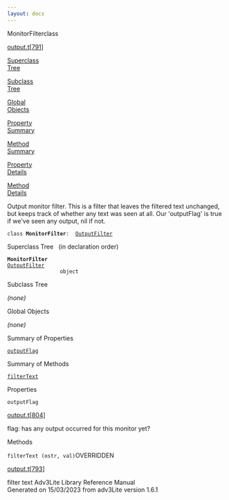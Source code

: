```yaml
---
layout: docs
---
```

<span class="title">MonitorFilter</span><span class="type">class</span>

[output.t](../file/output.t.html)\[[791](../source/output.t.html#791)\]

[Superclass  
Tree](#_SuperClassTree_)

[Subclass  
Tree](#_SubClassTree_)

[Global  
Objects](#_ObjectSummary_)

[Property  
Summary](#_PropSummary_)

[Method  
Summary](#_MethodSummary_)

[Property  
Details](#_Properties_)

[Method  
Details](#_Methods_)



Output monitor filter. This is a filter that leaves the filtered text
unchanged, but keeps track of whether any text was seen at all. Our
'outputFlag' is true if we've seen any output, nil if not.

`class `**`MonitorFilter`**` :   `[`OutputFilter`](../object/OutputFilter.html)



<span id="_SuperClassTree_"></span>



<span class="hdln">Superclass Tree</span>   (in declaration order)



**`MonitorFilter`**  
[`OutputFilter`](../object/OutputFilter.html)  
`                 object`  
<span id="_SubClassTree_"></span>



<span class="hdln">Subclass Tree</span>  



*(none)* <span id="_ObjectSummary_"></span>



<span class="hdln">Global Objects</span>  



*(none)* <span id="_PropSummary_"></span>



<span class="hdln">Summary of Properties</span>  



[`outputFlag`](#outputFlag)



<span id="_MethodSummary_"></span>



<span class="hdln">Summary of Methods</span>  



[`filterText`](#filterText)



<span id="_Properties_"></span>



<span class="hdln">Properties</span>  



<span id="outputFlag"></span>

`outputFlag`

[output.t](../file/output.t.html)\[[804](../source/output.t.html#804)\]



flag: has any output occurred for this monitor yet?



<span id="_Methods_"></span>



<span class="hdln">Methods</span>  



<span id="filterText"></span>

`filterText (ostr, val)`<span class="rem">OVERRIDDEN</span>

[output.t](../file/output.t.html)\[[793](../source/output.t.html#793)\]



filter text
Adv3Lite Library Reference Manual  
Generated on 15/03/2023 from adv3Lite version 1.6.1


